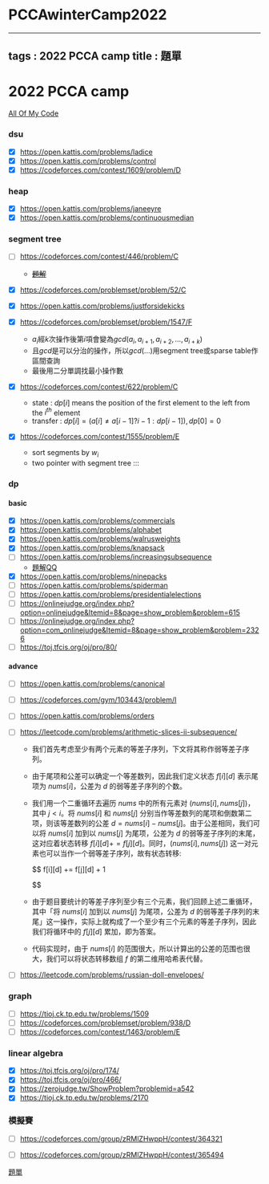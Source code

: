 # PCCAwinterCamp2022

---
tags : 2022 PCCA camp
title : 題單
---
# 2022 PCCA camp


[All Of My Code](https://github.com/peterxcli/PCCAwinterCamp2022)

### dsu

- [X] https://open.kattis.com/problems/ladice
- [X] https://open.kattis.com/problems/control
- [X] https://codeforces.com/contest/1609/problem/D

### heap

- [X] https://open.kattis.com/problems/janeeyre
- [X] https://open.kattis.com/problems/continuousmedian

### segment tree

- [ ] https://codeforces.com/contest/446/problem/C

  - [~~題解~~](https://i.imgur.com/9vIrsdi.png)
- [X] https://codeforces.com/problemset/problem/52/C
- [X] https://open.kattis.com/problems/justforsidekicks
- [X] https://codeforces.com/problemset/problem/1547/F

  - $a_i$經$k$次操作後第$i$項會變為$gcd(a_{i}, a_{i+1}, a_{i+2},..., a_{i+k})$
  - 且$gcd$是可以分治的操作，所以$gcd(...)$用segment tree或sparse table作區間查詢
  - 最後用二分單調找最小操作數
- [X] https://codeforces.com/contest/622/problem/C

  - state : $dp[i]$ means the position of the first element to the left from the $i^{th}$ element
  - transfer : $dp[i] = (a[i] \neq a[i-1] ? i-1 : dp[i-1]), dp[0] = 0$
- [X] https://codeforces.com/contest/1555/problem/E

  - sort segments by $w_i$
  - two pointer with segment tree
    :::

### dp

#### basic

- [X] https://open.kattis.com/problems/commercials
- [X] https://open.kattis.com/problems/alphabet
- [X] https://open.kattis.com/problems/walrusweights
- [X] https://open.kattis.com/problems/knapsack
- [ ] https://open.kattis.com/problems/increasingsubsequence
  - [題解QQ](https://www.hackerrank.com/challenges/super-kth-lis/editorial)
- [X] https://open.kattis.com/problems/ninepacks
- [ ] https://open.kattis.com/problems/spiderman
- [ ] https://open.kattis.com/problems/presidentialelections
- [ ] https://onlinejudge.org/index.php?option=onlinejudge&Itemid=8&page=show_problem&problem=615
- [ ] https://onlinejudge.org/index.php?option=com_onlinejudge&Itemid=8&page=show_problem&problem=2326
- [ ] https://toj.tfcis.org/oj/pro/80/

#### advance

- [ ] https://open.kattis.com/problems/canonical
- [ ] https://codeforces.com/gym/103443/problem/I
- [ ] https://open.kattis.com/problems/orders
- [ ] https://leetcode.com/problems/arithmetic-slices-ii-subsequence/

  * 我们首先考虑至少有两个元素的等差子序列，下文将其称作弱等差子序列。
  * 由于尾项和公差可以确定一个等差数列，因此我们定义状态 $f[i][d]$ 表示尾项为 $nums[i]$，公差为 $d$ 的弱等差子序列的个数。
  * 我们用一个二重循环去遍历 $nums$ 中的所有元素对 $(nums[i],nums[j])$，其中 $j<i$。将 $nums[i]$ 和 $nums[j]$ 分别当作等差数列的尾项和倒数第二项，则该等差数列的公差 $d=nums[i]-nums[j]$。由于公差相同，我们可以将 $nums[i]$ 加到以 $nums[j]$ 为尾项，公差为 $d$ 的弱等差子序列的末尾，这对应着状态转移 $f[i][d]+=f[j][d]$。同时，$(nums[i],nums[j])$ 这一对元素也可以当作一个弱等差子序列，故有状态转移:

    $$
    f[i][d] += f[j][d] + 1

    $$
  * 由于题目要统计的等差子序列至少有三个元素，我们回顾上述二重循环，其中「将 $nums[i]$ 加到以 $nums[j]$ 为尾项，公差为 $d$ 的弱等差子序列的末尾」这一操作，实际上就构成了一个至少有三个元素的等差子序列，因此我们将循环中的 $f[j][d]$ 累加，即为答案。
  * 代码实现时，由于 $nums[i]$ 的范围很大，所以计算出的公差的范围也很大，我们可以将状态转移数组 $f$ 的第二维用哈希表代替。
- [ ] https://leetcode.com/problems/russian-doll-envelopes/

### graph

- [ ] https://tioj.ck.tp.edu.tw/problems/1509
- [ ] https://codeforces.com/problemset/problem/938/D
- [ ] https://codeforces.com/contest/1463/problem/E

### linear algebra

* [x] https://toj.tfcis.org/oj/pro/174/
* [x] https://toj.tfcis.org/oj/pro/466/
* [x] https://zerojudge.tw/ShowProblem?problemid=a542
* [x] https://tioj.ck.tp.edu.tw/problems/2170

### 模擬賽

- [ ] https://codeforces.com/group/zRMlZHwppH/contest/364321
- [ ] https://codeforces.com/group/zRMlZHwppH/contest/365494


[題單](https://hackmd.io/@peter12345678/B1BE4ik0Y)
